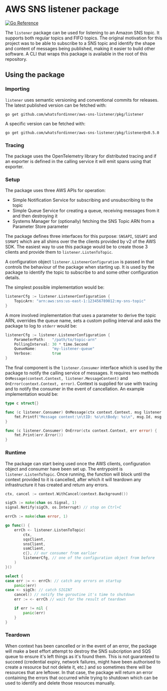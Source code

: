 # AWS SNS listener package

[![Go Reference](https://pkg.go.dev/badge/github.com/whatsfordinner/aws-sns-listener/pkg/listener.svg)](https://pkg.go.dev/github.com/whatsfordinner/aws-sns-listener/pkg/listener)

The `listener` package can be used for listening to an Amazon SNS topic. It supports both regular topics and FIFO topics. The original motivation for this project was to be able to subscribe to a SNS topic and identify the shape and content of messages being published, making it easier to build other software. A CLI that wraps this package is available in the root of this repository.

## Using the package

### Importing

`listener` uses semantic versioning and conventional commits for releases. The latest published version can be fetched with:

```
go get github.com/whatsfordinner/aws-sns-listener/pkg/listener
```

A specific version can be fetched with:

```
go get github.com/whatsfordinner/aws-sns-listener/pkg/listener@v0.5.0
```

### Tracing

The package uses the OpenTelemetry library for distributed tracing and if an exporter is defined in the calling service it will emit spans using that exporter.

### Setup

The package uses three AWS APIs for operation:  
* Simple Notification Service for subscribing and unsubscribing to the topic  
* Simple Queue Service for creating a queue, receiving messages from it and then destroying it  
* Systems Manager for (optionally) fetching the SNS Topic ARN from a Parameter Store parameter

The package defines three interfaces for this purpose: `SNSAPI`, `SQSAPI` and `SSMAPI` which are all shims over the the clients provided by v2 of the AWS SDK. The easiest way to use this package would be to create those 3 clients and provide them to `listener.ListenToTopic`.

A configuration object `listener.ListenerConfiguration` is passed in that controls the behaviour of the package when starting up. It is used by the package to identify the topic to subscribe to and some other configuration details.

The simplest possible implementation would be:

```go
listenerCfg := listener.ListenerConfiguration {
    TopicArn: "arn:aws:sns:us-east-1:123456789012:my-sns-topic"
}
```

A more involved implementation that uses a parameter to derive the topic ARN, overrides the queue name, sets a custom polling interval and asks the package to log to `stderr` would be:

```go
listenerCfg := listener.ListenerConfiguration {
    ParameterPath:   "/path/to/topic-arn"
    PollingInterval: 30 * time.Second 
    QueueName:       "my-listener-queue"
    Verbose:         true
}
```

The final component is the `listener.Consumer` interface which is used by the package to notify the calling service of messages. It requires two methods `OnMessage(context.Context, listener.MessageContent)` and `OnError(context.Context, error)`. Context is supplied for use with tracing and to notify the consumer in the event of cancellation. An example implementation would be:

```go
type c struct{}

func (c listener.Consumer) OnMessage(ctx context.Context, msg listener.MessageContent) {
    fmt.Printf("Message content:\n\tID: %s\n\tBody: %s\n", msg.Id, msg.Body)
}

func (c listener.Consumer) OnError(ctx context.Context, err error) {
    fmt.Print(err.Error())
}
```

### Runtime

The package can start being used once the AWS clients, configuration object and consumer have been set up. The entrypoint is `listener.ListenToTopic`. Once running, the function will block until the context provided to it is cancelled, after which it will teardown any infrastructure it has created and return any errors.

```go
ctx, cancel := context.WithCancel(context.Background())

sigCh := make(chan os.Signal, 1)
signal.Notify(sigCh, os.Interrupt) // stop on Ctrl+C

errCh := make(chan error, 1)

go func() {
    errCh <- listener.ListenToTopic(
        ctx,
        sqsClient,
        snsClient,
        ssmClient,
        c{}, // our consumer from earlier
        listenerCfg, // one of the configuration object from before
    )
}()

select {
case err := <- errCh: // catch any errors on startup
    panic(err)
case <- sigCh: // catch SIGINT
    cancel() // notify the goroutine it's time to shutdown
    err := <- errCh // wait for the result of teardown

    if err != nil {
        panic(err)
    }
}
```

### Teardown

When context has been cancelled or in the event of an error, the package will make a best effort attempt to destroy the SNS subcription and SQS queue to ensure it's left things as it's found them. This is not guaranteed to succeed (credential expiry, network failures, might have been authorised to create a resource but not delete it, etc.) and so sometimes there will be resources that are leftover. In that case, the package will return an error containing the errors that occurred while trying to shutdown which can be used to identify and delete those resources manually.
